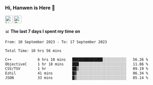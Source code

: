 ### Hi, Hanwen is Here 👋
<p>
	<a href="https://www.linkedin.com/in/liu-hanwen/"><img src="https://img.shields.io/badge/@hanwen-0A66C2?style=flat&logo=LinkedIn&logoColor=white" alt="Linkedin"  height="25px"/></a> 
	<a href="https://scholar.google.com/citations?user=HDF0su0AAAAJ"><img src="https://img.shields.io/badge/scholar-4385FE.svg?&style=plastic&logo=google-scholar&logoColor=white" alt="Google Scholar" height="25px"> </a>
</p>

📊 **The last 7 days I spent my time on** 
<!--START_SECTION:waka-->

```txt
From: 10 September 2023 - To: 17 September 2023

Total Time: 10 hrs 56 mins

C++            6 hrs 10 mins   ██████████████░░░░░░░░░░░   56.26 %
ObjectiveC     1 hr 18 mins    ███░░░░░░░░░░░░░░░░░░░░░░   11.86 %
CSV/TSV        1 hr            ██▒░░░░░░░░░░░░░░░░░░░░░░   09.19 %
Ezhil          41 mins         █▓░░░░░░░░░░░░░░░░░░░░░░░   06.34 %
JSON           33 mins         █▒░░░░░░░░░░░░░░░░░░░░░░░   05.14 %
```

<!--END_SECTION:waka-->


<!--
**david990917/david990917** is a ✨ _special_ ✨ repository because its `README.md` (this file) appears on your GitHub profile.

Here are some ideas to get you started:

- 🔭 I’m currently working on ...
- 🌱 I’m currently learning ...
- 👯 I’m looking to collaborate on ...
- 🤔 I’m looking for help with ...
- 💬 Ask me about ...
- 📫 How to reach me: ...
- 😄 Pronouns: ...
- ⚡ Fun fact: ...
-->
